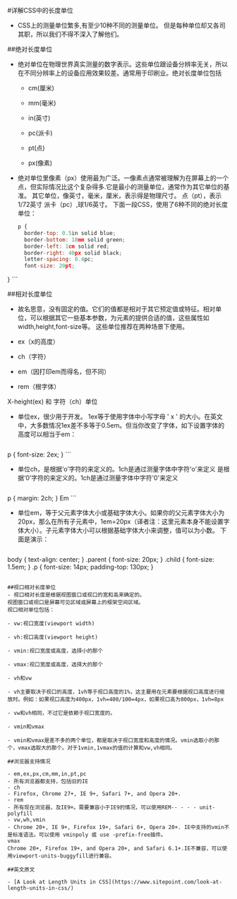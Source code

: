 ﻿
#详解CSS中的长度单位

- CSS上的测量单位繁多,有至少10种不同的测量单位。
   但是每种单位却又各司其职，所以我们不得不深入了解他们。

##绝对长度单位

- 绝对单位在物理世界真实测量的数字表示。这些单位跟设备分辨率无关，所以在不同分辨率上的设备应用效果较差。通常用于印刷业。绝对长度单位包括

	- cm(厘米)

	- mm(毫米)

	- in(英寸)

	- pc(派卡)

	- pt(点)

	- px(像素)

- 绝对单位里像素（px）使用最为广泛。一像素点通常被理解为在屏幕上的一个点，但实际情况比这个复杂得多.它是最小的测量单位，通常作为其它单位的基准。
其它单位，像英寸，毫米，厘米，表示得是物理尺寸。
点（pt），表示1/72英寸
派卡（pc）,球1/6英寸。
下面一段CSS，使用了6种不同的绝对长度单位：

    ```javascript
	p {
	  border-top: 0.5in solid blue;
	  border-bottom: 18mm solid green;
	  border-left: 1cm solid red;
	  border-right: 40px solid black;
	  letter-spacing: 0.4pc;
      font-size: 20pt;
}
    ```


##相对长度单位
 - 故名思意，没有固定的值。它们的值都是相对于其它预定值或特征。相对单位，可以根据其它一些基本参数，为元素的提供合适的值，这些属性如width,height,font-size等。
这些单位推荐在两种场景下使用。


- ex（x的高度）

- ch（字符）

- em（因打印em而得名，但不同）

- rem（根字体）


X-height(ex) 和 字符（ch）单位

- 单位ex，很少用于开发。 1ex等于使用字体中小写字母 ' x ' 的大小。在英文中，大多数情况1ex差不多等于0.5em。但当你改变了字体，如下设置字体的高度可以相当于em：

   ```javascript
p {
  font-size: 2ex;
}
    ```
- 单位ch，是根据‘o’字符的来定义的。1ch是通过测量字体中字符'o'来定义 是根据‘0’字符的来定义的。1ch是通过测量字体中字符'0'来定义
   
   ```javascript
p {
  margin: 2ch;
}
Em
    ```
    
- 单位em，等于父元素字体大小或基础字体大小。如果你的父元素字体大小为20px，那么在所有子元素中，1em=20px（译者注：这里元素本身不能设置字体大小）。子元素字体大小可以根据基础字体大小来调整，值可以为小数。
下面是演示：


   ```javascript
body {
  text-align: center;
}
.parent {
  font-size: 20px;
}
.child {
  font-size: 1.5em;
}
.p {
  font-size: 14px;
  padding-top: 130px;
}
   ```

##视口相对长度单位
- 视口相对长度是根据视图窗口或视口的宽和高来确定的。
视图窗口或视口是屏幕可见区域或屏幕上的框架空间区域。
视口相对单位包括：

  - vw:视口宽度(viewport width)

  - vh:视口高度(viewport height)

  - vmin:视口宽度或高度，选择小的那个

  - vmax:视口宽度或高度，选择大的那个

  - vh和vw

- vh主要取决于视口的高度，1vh等于视口高度的1%，这主要用在元素要根据视口高度进行缩放时。例如：如果视口高度为400px，1vh=400/100=4px，如果视口高为800px，1vh=8px

- vw和vh相同，不过它是依赖于视口宽度的。

- vmin和vmax

- vmin和vmax是差不多的两个单位，都是取决于视口宽度和高度的情况。vmin选取小的那个，vmax选取大的那个。对于1vmin,1vmax的值的计算和vw,vh相同。

##浏览器支持情况

- em,ex,px,cm,mm,in,pt,pc
- 所有浏览器都支持，包括旧的IE
- ch
- Firefox, Chrome 27+, IE 9+, Safari 7+, and Opera 20+.
- rem
- 所有现在浏览器，及IE9+。需要兼容小于IE9的情况，可以使用REM-- - - - unit-polyfill
- vw,wh,vmin
- Chrome 20+, IE 9+, Firefox 19+, Safari 6+, Opera 20+. IE中支持的vmin不是标准语法。可以使用 vminpoly 或 use -prefix-free插件。
vmax
Chrome 20+, Firefox 19+, and Opera 20+, and Safari 6.1+.IE不兼容，可以使用viewport-units-buggyfill进行兼容。

##英文原文

- [A Look at Length Units in CSS](https://www.sitepoint.com/look-at-length-units-in-css/)